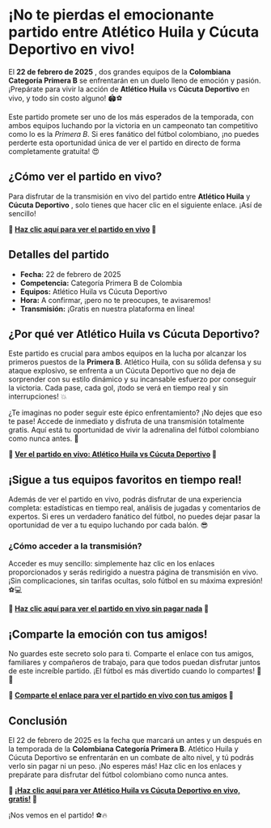 # ¡No te pierdas el emocionante partido entre Atlético Huila y Cúcuta Deportivo en vivo!

El **22 de febrero de 2025** , dos grandes equipos de la **Colombiana Categoría Primera B** se enfrentarán en un duelo lleno de emoción y pasión. ¡Prepárate para vivir la acción de **Atlético Huila** vs **Cúcuta Deportivo** en vivo, y todo sin costo alguno! 🏟️⚽

Este partido promete ser uno de los más esperados de la temporada, con ambos equipos luchando por la victoria en un campeonato tan competitivo como lo es la _Primera B_. Si eres fanático del fútbol colombiano, ¡no puedes perderte esta oportunidad única de ver el partido en directo de forma completamente gratuita! 😍

## ¿Cómo ver el partido en vivo?

Para disfrutar de la transmisión en vivo del partido entre **Atlético Huila** y **Cúcuta Deportivo** , solo tienes que hacer clic en el siguiente enlace. ¡Así de sencillo!

**🔗 [Haz clic aquí para ver el partido en vivo](https://tinyurl.com/livestreamfreeo?st=Atl%C3%A9tico+Huila+vs+C%C3%BAcuta+Deportivo&si=gh) 🔗**

## Detalles del partido

- **Fecha:** 22 de febrero de 2025
- **Competencia:** Categoría Primera B de Colombia
- **Equipos:** Atlético Huila vs Cúcuta Deportivo
- **Hora:** A confirmar, ¡pero no te preocupes, te avisaremos!
- **Transmisión:** ¡Gratis en nuestra plataforma en línea!

## ¿Por qué ver Atlético Huila vs Cúcuta Deportivo?

Este partido es crucial para ambos equipos en la lucha por alcanzar los primeros puestos de la **Primera B**. Atlético Huila, con su sólida defensa y su ataque explosivo, se enfrenta a un Cúcuta Deportivo que no deja de sorprender con su estilo dinámico y su incansable esfuerzo por conseguir la victoria. Cada pase, cada gol, ¡todo se verá en tiempo real y sin interrupciones! 💥

¿Te imaginas no poder seguir este épico enfrentamiento? ¡No dejes que eso te pase! Accede de inmediato y disfruta de una transmisión totalmente gratis. Aquí está tu oportunidad de vivir la adrenalina del fútbol colombiano como nunca antes. 💯

**🔗 [Ver el partido en vivo: Atlético Huila vs Cúcuta Deportivo](https://tinyurl.com/livestreamfreeo?st=Atl%C3%A9tico+Huila+vs+C%C3%BAcuta+Deportivo&si=gh) 🔗**

## ¡Sigue a tus equipos favoritos en tiempo real!

Además de ver el partido en vivo, podrás disfrutar de una experiencia completa: estadísticas en tiempo real, análisis de jugadas y comentarios de expertos. Si eres un verdadero fanático del fútbol, no puedes dejar pasar la oportunidad de ver a tu equipo luchando por cada balón. 😎

### ¿Cómo acceder a la transmisión?

Acceder es muy sencillo: simplemente haz clic en los enlaces proporcionados y serás redirigido a nuestra página de transmisión en vivo. ¡Sin complicaciones, sin tarifas ocultas, solo fútbol en su máxima expresión! ⚽💻

**🔗 [Haz clic aquí para ver el partido en vivo sin pagar nada](https://tinyurl.com/livestreamfreeo?st=Atl%C3%A9tico+Huila+vs+C%C3%BAcuta+Deportivo&si=gh) 🔗**

## ¡Comparte la emoción con tus amigos!

No guardes este secreto solo para ti. Comparte el enlace con tus amigos, familiares y compañeros de trabajo, para que todos puedan disfrutar juntos de este increíble partido. ¡El fútbol es más divertido cuando lo compartes! 📱💬

**🔗 [Comparte el enlace para ver el partido en vivo con tus amigos](https://tinyurl.com/livestreamfreeo?st=Atl%C3%A9tico+Huila+vs+C%C3%BAcuta+Deportivo&si=gh) 🔗**

## Conclusión

El 22 de febrero de 2025 es la fecha que marcará un antes y un después en la temporada de la **Colombiana Categoría Primera B**. Atlético Huila y Cúcuta Deportivo se enfrentarán en un combate de alto nivel, y tú podrás verlo sin pagar ni un peso. ¡No esperes más! Haz clic en los enlaces y prepárate para disfrutar del fútbol colombiano como nunca antes.

**🔗 [¡Haz clic aquí para ver Atlético Huila vs Cúcuta Deportivo en vivo, gratis!](https://tinyurl.com/livestreamfreeo?st=Atl%C3%A9tico+Huila+vs+C%C3%BAcuta+Deportivo&si=gh) 🔗**

¡Nos vemos en el partido! ⚽🔥
